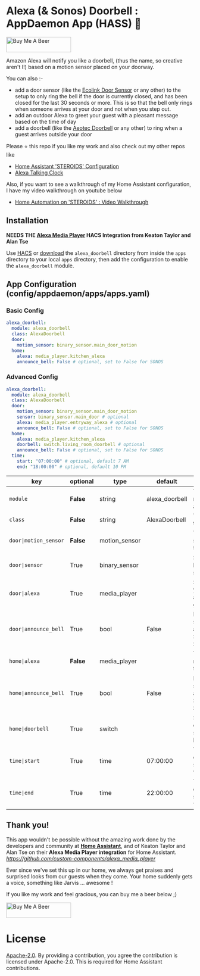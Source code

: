 # Alexa (& Sonos) Doorbell : AppDaemon App (HASS) :chicken:

<a href="https://www.buymeacoffee.com/ubhits" target="_blank">
<img src="https://www.buymeacoffee.com/assets/img/custom_images/orange_img.png"
     alt="Buy Me A Beer" 
     style="height:41px !important; width:174px !important;" />
</a>

Amazon Alexa will notify you like a doorbell, (thus the name, so creative aren't I!) based on a motion sensor placed on your doorway.

You can also :- 
- add a door sensor (like the [Ecolink Door Sensor](https://www.amazon.com/Aeotec-Window-Contact-sensors-Battery/dp/B07PDDX3K6/ref=sr_1_16?dchild=1&keywords=eco+wave+door+sensor&qid=1587791320&s=electronics&sr=1-16) or any other) to the setup to only ring the bell if the door is currently closed, and has been closed for the last 30 seconds or more. This is so that the bell only rings when someone arrives at your door and not when you step out.
- add an outdoor Alexa to greet your guest with a pleasant message based on the time of day
- add a doorbell (like the [Aeotec Doorbell](https://aeotec.com/z-wave-doorbell/) or any other) to ring when a guest arrives outside your door

Please ⭐ this repo if you like my work and also check out my other repos like
- [Home Assistant 'STEROIDS' Configuration](https://github.com/UbhiTS/ha-config-ataraxis)
- [Alexa Talking Clock](https://github.com/UbhiTS/ad-alexatalkingclock)

Also, if you want to see a walkthrough of my Home Assistant configuration, I have my video walkthrough on youtube below
- [Home Automation on 'STEROIDS' : Video Walkthrough](https://youtu.be/qqktLE9_45A)

## Installation
**NEEDS THE [Alexa Media Player](https://github.com/custom-components/alexa_media_player) HACS Integration from Keaton Taylor and Alan Tse**

Use [HACS](https://github.com/custom-components/hacs) or [download](https://github.com/UbhiTS/ad-alexatalkingclock) the `alexa_doorbell` directory from inside the `apps` directory to your local `apps` directory, then add the configuration to enable the `alexa_doorbell` module.

## App Configuration (config/appdaemon/apps/apps.yaml)

### Basic Config ###
```yaml
alexa_doorbell:
  module: alexa_doorbell
  class: AlexaDoorbell
  door:
    motion_sensor: binary_sensor.main_door_motion
  home:
    alexa: media_player.kitchen_alexa
    announce_bell: False # optional, set to False for SONOS
```

### Advanced Config ###
```yaml
alexa_doorbell:
  module: alexa_doorbell
  class: AlexaDoorbell
  door:
    motion_sensor: binary_sensor.main_door_motion
    sensor: binary_sensor.main_door # optional
    alexa: media_player.entryway_alexa # optional
    announce_bell: False # optional, set to False for SONOS
  home:
    alexa: media_player.kitchen_alexa
    doorbell: switch.living_room_doorbell # optional
    announce_bell: False # optional, set to False for SONOS
  time:
    start: "07:00:00" # optional, default 7 AM
    end: "18:00:00" # optional, default 10 PM
```

key | optional | type | default | description
-- | -- | -- | -- | --
`module` | **False** | string | alexa_doorbell | The module name of the app.
`class` | **False** | string | AlexaDoorbell | The name of the Class.
`door\|motion_sensor` | **False** | motion_sensor |  | The motion sensor to trigger the app.
`door\|sensor` | True | binary_sensor |  | Set to trigger based on door status
`door\|alexa` | True | media_player |  | Set to greet your guest with a pleasant greeting
`door\|announce_bell` | True | bool | False | Prefix bell sound before announcement. Set to false for SONOS
`home\|alexa` | **False** | media_player |  | The Alexa to notify inside the house
`home\|announce_bell` | True | bool | False | Prefix bell sound before announcement. Set to false for SONOS
`home\|doorbell` | True | switch |  | Set to ring this doorbell (or switch on a light) 
`time\|start` | True | time | 07:00:00 | The time to enable the service. (24h format)
`time\|end` | True | time | 22:00:00 | The time to disable the service. (24h format)

## Thank you!
This app wouldn't be possible without the amazing work done by the developers and community at **[Home Assistant](https://www.home-assistant.io/)**, and of Keaton Taylor and Alan Tse on their **Alexa Media Player integration** for Home Assistant. *https://github.com/custom-components/alexa_media_player*

Ever since we've set this up in our home, we always get praises and surprised looks from our guests when they come. Your home suddenly gets a voice, something like Jarvis ... awesome ! 

If you like my work and feel gracious, you can buy me a beer below ;)

<a href="https://www.buymeacoffee.com/ubhits" target="_blank">
<img src="https://www.buymeacoffee.com/assets/img/custom_images/orange_img.png"
     alt="Buy Me A Beer" 
     style="height:41px !important; width:174px !important;" />
</a>

# License
[Apache-2.0](LICENSE). By providing a contribution, you agree the contribution is licensed under Apache-2.0. This is required for Home Assistant contributions.
